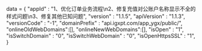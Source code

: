 <span id = 'versionData'>data = {
"appId" : "1、优化订单业务流程\n2、修复充值对公账户名称显示不全的样式问题\n3、修复其他已知问题",
"version" : "1.1.5",
"apiVersion" : "1.1.3",
"versionCode" : "-1",
"domainPrefix" : "api.igxpt.com/app_ygx/public/",
"onlineOldWebDomains":[],
"onlineNewWebDomains":[],
"isOpen" : "1",
"isSwitchDomain" : "0",
"isSwitchWebDomain" : "0",
"isOpenHttpsSSL" : "1",
}</span>
